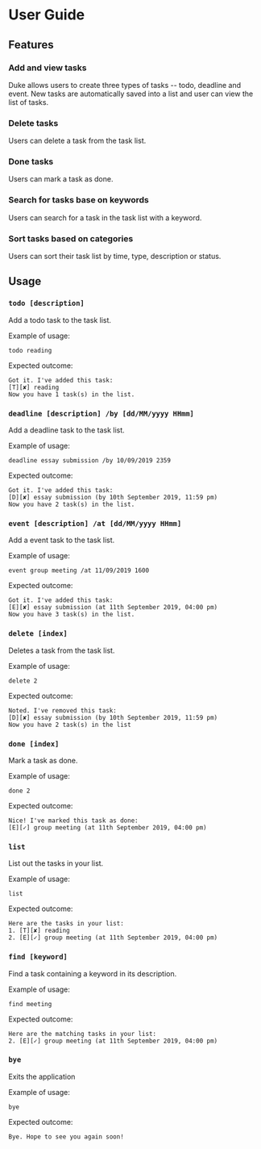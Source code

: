# User Guide

## Features 

### Add and view tasks

Duke allows users to create three types of tasks -- todo, deadline and event. New tasks are automatically saved into a list and user can view the list of tasks.

### Delete tasks

Users can delete a task from the task list.

### Done tasks

Users can mark a task as done.

### Search for tasks base on keywords

Users can search for a task in the task list with a keyword.

### Sort tasks based on categories

Users can sort their task list by time, type, description or status.

## Usage

### `todo [description]`

Add a todo task to the task list.

Example of usage: 

`todo reading`

Expected outcome:

`Got it. I've added this task:`<br/>
`[T][✘] reading`<br/>
`Now you have 1 task(s) in the list.`

### `deadline [description] /by [dd/MM/yyyy HHmm]`

Add a deadline task to the task list.

Example of usage: 

`deadline essay submission /by 10/09/2019 2359`

Expected outcome:

`Got it. I've added this task:`<br/>
`[D][✘] essay submission (by 10th September 2019, 11:59 pm)`<br/>
`Now you have 2 task(s) in the list.`

### `event [description] /at [dd/MM/yyyy HHmm]`

Add a event task to the task list.

Example of usage: 

`event group meeting /at 11/09/2019 1600`

Expected outcome:

`Got it. I've added this task:`<br/>
`[E][✘] essay submission (at 11th September 2019, 04:00 pm)`<br/>
`Now you have 3 task(s) in the list.`

### `delete [index]`

Deletes a task from the task list.

Example of usage: 

`delete 2`

Expected outcome:

`Noted. I've removed this task:`<br/>
`[D][✘] essay submission (by 10th September 2019, 11:59 pm)`<br/>
`Now you have 2 task(s) in the list`

### `done [index]`

Mark a task as done.

Example of usage: 

`done 2`

Expected outcome:

`Nice! I've marked this task as done:`<br/>
`[E][✓] group meeting (at 11th September 2019, 04:00 pm)`

### `list`

List out the tasks in your list.

Example of usage: 

`list`

Expected outcome:

`Here are the tasks in your list:`<br/>
`1. [T][✘] reading`<br/>
`2. [E][✓] group meeting (at 11th September 2019, 04:00 pm)`

### `find [keyword]`

Find a task containing a keyword in its description.

Example of usage: 

`find meeting`

Expected outcome:

`Here are the matching tasks in your list:`<br/>
`2. [E][✓] group meeting (at 11th September 2019, 04:00 pm)`

### `bye`

Exits the application

Example of usage: 

`bye`

Expected outcome:

`Bye. Hope to see you again soon!`

